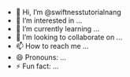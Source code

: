 - 👋 Hi, I’m @swiftnesstutorialnang
- 👀 I’m interested in ...
- 🌱 I’m currently learning ...
- 💞️ I’m looking to collaborate on ...
- 📫 How to reach me ...
- 😄 Pronouns: ...
- ⚡ Fun fact: ...

<!---
swiftnesstutorialnang/swiftnesstutorialnang is a ✨ special ✨ repository because its `README.md` (this file) appears on your GitHub profile.
You can click the Preview link to take a look at your changes.
--->
